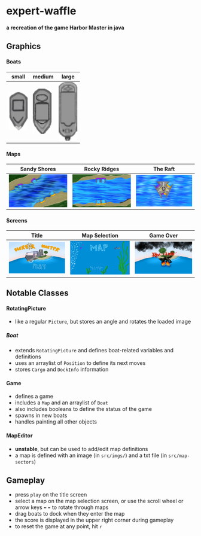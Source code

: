 # expert-waffle

**a recreation of the game Harbor Master in java**

## Graphics

#### Boats

|small|medium|large|
|-|-|-|
|<img src="/Harbor-Master/src/imgs/boat1-0.png" width=50>|<img src="/Harbor-Master/src/imgs/boat2-0.png" width=50>|<img src="/Harbor-Master/src/imgs/boat4-0.png" width=50>|

#### Maps

|Sandy Shores|Rocky Ridges|The Raft|
|-|-|-|
|<img src="/Harbor-Master/src/imgs/map1.png" width=200>|<img src="/Harbor-Master/src/imgs/map2.png" width=200>|<img src="/Harbor-Master/src/imgs/map3.png" width=200>|

#### Screens
|Title|Map Selection|Game Over|
|-|-|-|
|<img src="/Harbor-Master/src/imgs/Title.png" width=200>|<img src="/Harbor-Master/src/imgs/MapSelect.png" width=200>|<img src="/Harbor-Master/src/imgs/GameOver_Screen.png" width=200>|

## Notable Classes

#### RotatingPicture
- like a regular `Picture`, but stores an angle and rotates the loaded image

##### Boat
- extends `RotatingPicture` and defines boat-related variables and definitions
- uses an arraylist of `Position` to define its next moves
- stores `Cargo` and `DockInfo` information

#### Game
- defines a game
- includes a `Map` and an arraylist of `Boat`
- also includes booleans to define the status of the game
- spawns in new boats
- handles painting all other objects

#### MapEditor
- **unstable**, but can be used to add/edit map definitions
- a map is defined with an image (in `src/imgs/`) and a txt file (in `src/map-sectors`)

## Gameplay

- press `play` on the title screen
- select a map on the map selection screen, or use the scroll wheel or arrow keys `⬅️` `➡️` to rotate through maps
- drag boats to dock when they enter the map
- the score is displayed in the upper right corner during gameplay
- to reset the game at any point, hit `r`

